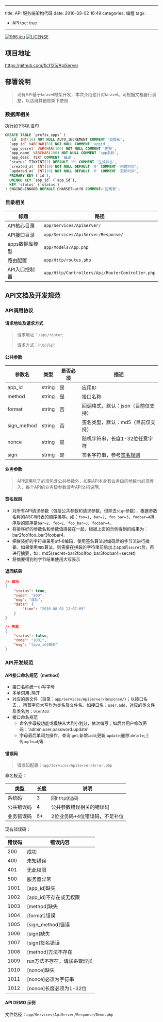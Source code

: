 ----
title: API 服务端架构代码
date: 2016-08-02 16:49
categories: 编程
tags: 
- API
toc: true
----

[![996.icu](https://img.shields.io/badge/link-996.icu-red.svg)](https://996.icu)
[![LICENSE](https://img.shields.io/badge/license-Anti%20996-blue.svg)](https://github.com/996icu/996.ICU/blob/master/LICENSE)

## 项目地址

https://github.com/flc1125/ApiServer

## 部署说明

> 现有API基于laravel框架开发，本次介绍也针对laravel。可根据文档自行调整，以适用其他框架下使用

<!-- more -->

### 数据库相关

执行如下SQL语句

```sql
CREATE TABLE `prefix_apps` (
  `id` INT(10) NOT NULL AUTO_INCREMENT COMMENT '自增长',
  `app_id` VARCHAR(60) NOT NULL COMMENT 'appid',
  `app_secret` VARCHAR(100) NOT NULL COMMENT '密钥',
  `app_name` VARCHAR(200) NOT NULL COMMENT 'app名称',
  `app_desc` TEXT COMMENT '描述',
  `status` TINYINT(2) DEFAULT '0' COMMENT '生效状态',
  `created_at` INT(10) NOT NULL DEFAULT '0' COMMENT '创建时间',
  `updated_at` INT(10) NOT NULL DEFAULT '0' COMMENT '更新时间',
  PRIMARY KEY (`id`),
  UNIQUE KEY `app_id` (`app_id`),
  KEY `status` (`status`)
) ENGINE=INNODB DEFAULT CHARSET=utf8 COMMENT='应用表';
```

### 目录相关

|标题|路径|
|----|----|
|API核心目录|`app/Services/ApiServer/`|
|API接口目录|`app/Services/ApiServer/Response/`|
|apps数据库模型|`app/Models/App.php`|
|路由配置|`app/Http/routes.php`|
|API入口控制器|`app/Http/Controllers/Api/RouterController.php`|

## API文档及开发规范

### API调用协议

#### 请求地址及请求方式

> 请求地址：`/api/router`;
>
> 请求方式：`POST`/`GET`

#### 公共参数

|参数名|类型|是否必须|描述|
|----|----|----|----|
|app_id|string|是|应用ID|
|method|string|是|接口名称|
|format|string|否|回调格式，默认：json（目前仅支持）|
|sign_method|string|否|签名类型，默认：md5（目前仅支持）|
|nonce|string|是|随机字符串，长度1-32位任意字符|
|sign|string|是|签名字符串，参考[签名规则](#签名规则)|

#### 业务参数

> API调用除了必须包含公共参数外，如果API本身有业务级的参数也必须传入，每个API的业务级参数请考API文档说明。

#### 签名规则

- 对所有API请求参数（包括公共参数和请求参数，但除去`sign`参数），根据参数名称的ASCII码表的顺序排序。如：`foo=1, bar=2, foo_bar=3, foobar=4`排序后的顺序是`bar=2, foo=1, foo_bar=3, foobar=4`。
- 将排序好的参数名和参数值拼装在一起，根据上面的示例得到的结果为：bar2foo1foo_bar3foobar4。
- 把拼装好的字符串采用utf-8编码，使用签名算法对编码后的字节流进行摘要。如果使用`MD5`算法，则需要在拼装的字符串前后加上app的`secret`后，再进行摘要，如：md5(secret+bar2foo1foo_bar3foobar4+secret)
- 将摘要得到的字节结果使用大写表示

#### 返回结果

```json
// 成功
{
    "status": true,
    "code": "200",
    "msg": "成功",
    "data": {
        "time": "2016-08-02 12:07:09"
    }
}

// 失败
{
    "status": false,
    "code": "1001",
    "msg": "[app_id]缺失"
}
```

### API开发规范

#### API接口命名规范（method）

- 接口名称统一小写字母
- 多单词用`.`隔开
- 对应的类文件（目录：`app/Services/ApiServer/Response/`）；以接口名去`.`，再首字母大写作为类名及文件名。如接口名：`user.add`，对应的类文件及类名为：`UserAdd`
- 接口命名规范
    - 命名字母按功能或模块从大到小划分，依次编写；如后台用户修改密码：'admin.user.password.update'
    - 字母最后单词为操作。查询:`get`;新增:`add`;更新:`update`;删除:`delete`;上传:`upload`;等

#### 错误码

> 错误码配置：`app/Services/ApiServer/Error.php`

命名规范：

|类型|长度|说明|
|----|----|----|
|系统码|3|同`http状态码`|
|公共错误码|4|公共参数错误相关的错误码|
|业务错误码|6+|2位业务码+4位错误码，不足补位|

现有错误码：

|错误码|错误内容|
|----|----|
|200|成功|
|400|未知错误|
|401|无此权限|
|500|服务器异常|
|1001|[app_id]缺失|
|1002|[app_id]不存在或无权限|
|1003|[method]缺失|
|1004|[format]错误|
|1005|[sign_method]错误|
|1006|[sign]缺失|
|1007|[sign]签名错误|
|1008|[method]方法不存在|
|1009|run方法不存在，请联系管理员|
|1010|[nonce]缺失|
|1011|[nonce]必须为字符串|
|1012|[nonce]长度必须为1-32位|

#### API DEMO 示例

文件路径：`app/Services/ApiServer/Response/Demo.php`